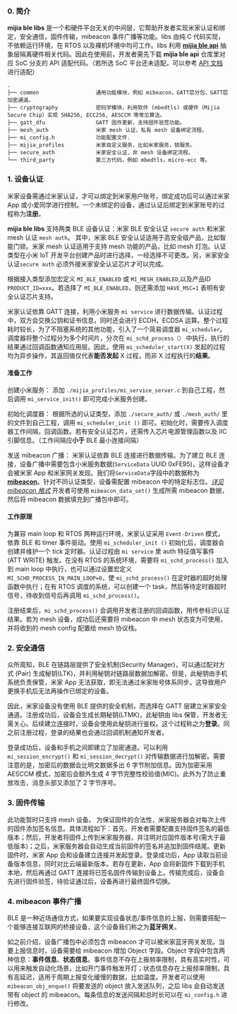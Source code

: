 ### 0. 简介
**mijia ble libs** 是一个和硬件平台无关的中间层，它帮助开发者实现米家认证和绑定，安全通信，固件传输，mibeacon 事件广播等功能。libs 由纯 C 代码实现，不依赖运行环境，在 RTOS 以及裸机环境中均可工作。libs 利用 [**mijia ble api**](https://github.com/MiEcosystem/mijia_ble_api.git) 抽象层隔离硬件相关代码。因此在使用前，开发者需先下载 **mijia ble api** 仓库里对应 SoC 分支的 API 适配代码。（若所选 SoC 平台还未适配，可以参考 [API 文档](https://miecosystem.github.io/mijia_ble_api/) 进行适配）

```
.
├── common                  通用功能模块，例如 mibeacon，GATT层分包，GATT层加密通道。
├── cryptography            密码学模块，利用软件 (mbedtls) 或硬件（Mijia Secure Chip）实现 SHA256, ECC256, AESCCM 等常见算法。
├── gatt_dfu                GATT 固件更新，支持固件验签功能。
├── mesh_auth               米家 mesh 认证，私有 mesh 设备绑定流程。
├── mi_config.h             功能配置文件.
├── mijia_profiles          米家自定义服务，比如米家服务，锁服务。
├── secure_auth             米家安全认证，非 mesh 设备绑定流程。
└── third_party             第三方代码，例如 mbedtls，micro-ecc 等。
```

### 1. 设备认证
米家设备需通过米家认证，才可以绑定到米家用户账号，绑定成功后可以通过米家 App 或小爱同学进行控制。一个未绑定的设备，通过认证后绑定到米家账号的过程称为**注册**。

**mijia ble libs** 支持两类 BLE 设备认证：米家 BLE 安全认证 `secure auth` 和米家 mesh 认证 `mesh auth`。
其中，米家 BLE 安全认证适用于高安全级产品，比如智能门锁。米家 mesh 认证适用于支持 mesh 功能的产品，比如 mesh 灯泡。认证类型在小米 IoT 开发平台创建产品时进行选择，一经选择不可更改。另，米家安全认证`secure auth` 必须外接米家安全认证芯片才可以完成。

根据接入类型添加宏定义 `MI_BLE_ENABLED` 或 `MI_MESH_ENABLED`,以及产品ID `PRODUCT_ID=xxx`。若选择了 `MI_BLE_ENABLED`，则还需添加 `HAVE_MSC=1` 表明有安全认证芯片支持。

米家认证依靠 GATT 连接，利用小米服务 `mi service` 进行数据传输。认证过程中，双方会交换公钥和证书信息，同时还会进行 ECDH，ECDSA 运算。整个过程耗时较长，为了不阻塞系统的其他功能，引入了一个简易调度器 `mi_scheduler`。调度器将整个过程分为多个时间片，分次在 `mi_schd_process（）` 中执行，执行的结果通过回调函数通知应用层。因此，使用 `mi_scheduler_start(X)` 发起的过程均为异步操作，其返回值仅代表**能否发起** X 过程，而非 X 过程执行的**结果**。

#### 准备工作
创建小米服务：
添加 `./mijia_profiles/mi_service_server.c` 到自己工程，然后调用 `mi_service_init()` 即可完成小米服务创建。

初始化调度器：
根据所选的认证类型，添加 `./secure_auth/` 或 `./mesh_auth/` 里的文件到自己工程，调用 `mi_scheduler_init ()` 即可。初始化时，需要传入调度器工作间隔，回调函数。若有安全认证芯片，还需传入芯片电源管理函数以及 IIC 引脚信息。（工作间隔应**小于** BLE 最小连接间隔）

发送 mibeacon 广播：
米家认证依靠 BLE 连接进行数据传输。为了建立 BLE 连接，设备广播中需要包含小米服务数据(`ServiceData` UUID 0xFE95)，这样设备才会被米家 App 和米家网关发现。我们将`ServiceData`字段中的数据称为 [**mibeacon**](https://github.com/MiEcosystem/miio_open/blob/master/ble/米家BLE广播协议.md)。针对不同认证类型，设备需配置 mibeacon 中的特定标志位。[*详见 mibeacon 格式*](https://github.com/MiEcosystem/miio_open/blob/master/ble/米家BLE广播协议.md) 开发者可使用 `mibeacon_data_set()` 生成所需 mibeacon 数据，然后将 mibeacon 数据填充到广播包中即可。

#### 工作原理
为兼容 main loop 和 RTOS 两种运行环境，米家认证采用 `Event-Driven` 模式，依靠 BLE 和 timer 事件驱动。使用 `mi_scheduler_init ()` 初始化后，调度器会创建并维护一个 tick 定时器。认证过程由 `mi service` 里 auth 特征值写事件 (ATT WRITE) 触发。在没有 RTOS 的系统环境，需要将 `mi_schd_process()` 加入到 main loop 中执行，也可以通过设置宏定义 `MI_SCHD_PROCESS_IN_MAIN_LOOP=0`，使 `mi_schd_process()` 在定时器的超时处理函数中执行；在有 RTOS 调度的系统，可以创建一个 task，然后等待定时器超时信号，待收到信号后再调用 `mi_schd_process()`。

注册结束后，`mi_schd_process()` 会调用开发者注册的回调函数，用传参标识认证结果。若为 mesh 设备，成功后还需要将 mibeacon 中 mesh 状态变为可使用，并将收到的 mesh config 配置给 mesh 协议栈。

### 2. 安全通信
众所周知，BLE 在链路层提供了安全机制(Security Manager)，可以通过配对方式 (Pair) 生成秘钥(LTK)，并利用秘钥对链路层数据加解密。但是，此秘钥由手机系统负责保管，米家 App 无法获取，即无法通过米家账号体系同步。这导致用户更换手机后无法再操作已绑定的设备。

因此，米家设备没有使用 BLE 提供的安全机制，而选择在 GATT 层建立米家安全通道。注册成功后，设备会生成长期秘钥(LTMK)，此秘钥由 libs 保管，开发者无需关心。后续建立连接时，设备会使用此秘钥进行鉴权。这个过程称之为**登录**。同之前注册过程，登录的结果也会通过回调机制通知开发者。

登录成功后，设备和手机之间即建立了加密通道。可以利用 `mi_session_encrypt()` 和 `mi_session_decrypt()` 对传输数据进行加解密。需要注意的是，加密后的数据会比明文数据多出 6 字节附加信息。因为加密采用 AESCCM 模式，加密后会额外生成 4 字节完整性校验值(MIC)。此外为了防止重放攻击，消息头部又添加了 2 字节序号。

### 3. 固件传输
此功能暂时只支持 mesh 设备。
为保证固件的合法性，米家服务器会对每次上传的固件添加签名信息。具体流程如下：首先，开发者需要配置支持固件签名的最低版本；然后，开发者将固件上传到米家服务器，并注明对应固件版本号(需大于最低版本)；之后，米家服务器会自动生成当前固件的签名并追加到固件结尾。更新固件时，米家 App 会和设备建立连接并发起登录。登录成功后，App 读取当前设备版本信息，同时对比云端最新版本。若存在更新，App 会将新固件下载到手机本地，然后再通过 GATT 连接将已签名固件传输到设备上。传输完成后，设备会先进行固件验签，待验证通过后，设备再进行最终固件切换。

### 4. mibeacon 事件广播
BLE 是一种近场通信方式，如果要实现设备状态/事件信息的上报，则需要搭配一个能够连接互联网的桥接设备，这个设备我们称之为**蓝牙网关**。

如之前介绍，设备广播包中必须包含 mibeacon 才可以被米家蓝牙网关发现。当要上报信息时，设备需要给 mibeacon 增加 Object 字段。Object 字段中包含两种信息：**事件信息**、**状态信息**。事件信息不存在上报频率限制，具有高实时性，可以用来触发自动化场景，比如开门事件触发开灯；状态信息存在上报频率限制，具有高延迟，适用于周期上报变化缓慢的数据，比如温度。开发者可以使用 `mibeacon_obj_enque()` 将要发送的 object 放入发送队列，之后 libs 会自动发送带有 object 的 mibeacon。每条信息的发送间隔和总时长可以在 `mi_config.h` 进行修改。